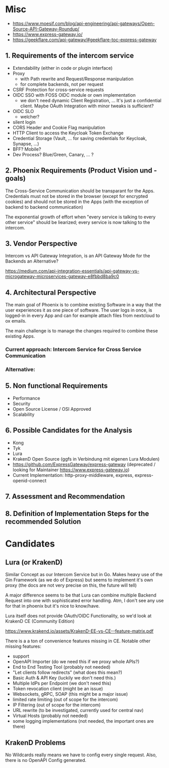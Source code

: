 # Misc
* https://www.moesif.com/blog/api-engineering/api-gateways/Open-Source-API-Gateway-Roundup/
* https://www.express-gateway.io/
* https://geekflare.com/api-gateway/#geekflare-toc-express-gateway

## 1. Requirements of the intercom service
* Extendability (either in code or plugin interface)
* Proxy 
  * with Path rewrite and Request/Response manipulation
  * for complete backends, not per request
* CSRF Protection for cross-service requests
* OIDC SSO with FOSS OIDC module or own implementation
  * we don't need dynamic Client Registration, ... It's just a confidential client.
  Maybe OAuth Integration with minor tweaks is sufficient?
* OIDC SLO
  * welcher?
* silent login
* CORS Header and Cookie Flag manipulation
* HTTP Client to access the Keycloak Token Exchange
* Credential Storage (Vault, ... for saving credentials for Keycloak, Synapse, ...)
* BFF? Mobile?  
* Dev Process? Blue/Green, Canary, ... ?

## 2. Phoenix Requirements (Product Vision und -goals)
The Cross-Service Communication should be transparant for the Apps. Credentials must not be stored
in the browser (except for encrypted cookies) and should not be stored in the Apps (with the exception
of backend to backend communication)

The exponential growth of effort when "every service is talking to every other service" should be liearized;
every service is now talking to the intercom.

## 3. Vendor Perspective
Intercom vs API Gateway Integration, is an API Gateway Mode for the Backends an Alternative?

https://medium.com/api-integration-essentials/api-gateway-vs-microgateway-microservices-gateway-e8fbbd8ba9c0
## 4. Architectural Perspective
The main goal of Phoenix is to combine existing Software in a way that the user experiences it as one piece of software.
The user logs in once, is logged-in in every App and can for example attach files from nextcloud to ox emails.

The main challenge is to manage the changes required to combine these existing Apps.  

### Current approach: Intercom Service for Cross Service Communication

### Alternative: 

## 5. Non functional Requirements
* Performance
* Security 
* Open Source License / OSI Approved
* Scalability

## 6. Possible Candidates for the Analysis
* Kong
* Tyk
* Lura
* KrakenD Open Source (ggfs in Verbindung mit eigenen Lura Modulen)
* https://github.com/ExpressGateway/express-gateway (deprecated / looking for Maintainer https://www.express-gateway.io)
* Current Implementation: http-proxy-middleware, express, express-openid-connect
## 7. Assessment and Recommendation
## 8. Definition of Implementation Steps for the recommended Solution

# Candidates
## Lura (or KrakenD)
Similar Concept as our Intercom Service but in Go. Makes heavy use of the Gin Framework (as we do of Express) 
but seems to implement it's own proxy (the docs are not very precise on this, the future will tell) 

A major difference seems to be that Lura can combine multiple Backend Request into one with sophisticated 
error handling. Atm, I don't see any use for that in phoenix but it's nice to know/have.

Lura itself does not provide OAuth/OIDC Functionality, so we'd look at KrakenD CE (Community Edition)

https://www.krakend.io/assets/KrakenD-EE-vs-CE--feature-matrix.pdf

There is a a ton of convenience features missing in CE. Notable other missing features:
* support
* OpenAPI Importer (do we need this if we proxy whole APIs?)
* End to End Testing Tool (probably not needed)
* "Let clients follow redirects" (what does this mean?)
* Basic Auth & API Key (luckily we don't need this.)
* Multiple IdPs per Endpoint (we don't need this)
* Token revocation client (might be an issue)
* Websockets, gRPC, SOAP (this might be a major issue)
* limited rate limiting (out of scope for the intercom)
* IP Filtering (out of scope for the intercom)
* URL rewrite (to be investigated, currently used for central nav)
* Virtual Hosts (probably not needed)
* some logging implementations (not needed, the important ones are there)

## KrakenD Problems
No Wildcards really means we have to config every single request. Also, there is no OpenAPI Config generated.


